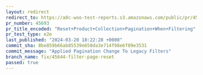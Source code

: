 ```yaml
---
layout: redirect
redirect_to: https://a8c-woo-test-reports.s3.amazonaws.com/public/pr/45693/e2e/index.html
pr_number: 45693
pr_title_encoded: "Reset+Product+Collection+Pagination+When+Filtering"
pr_test_type: e2e
last_published: "2024-03-20 18:22:28 +0000"
commit_sha: 8be859b66ab85539e658da3e714f98e6f09e3531
commit_message: "Applied Pagination Change To Legacy Filters"
branch_name: fix/45644-filter-page-reset
passed: true
---
```

